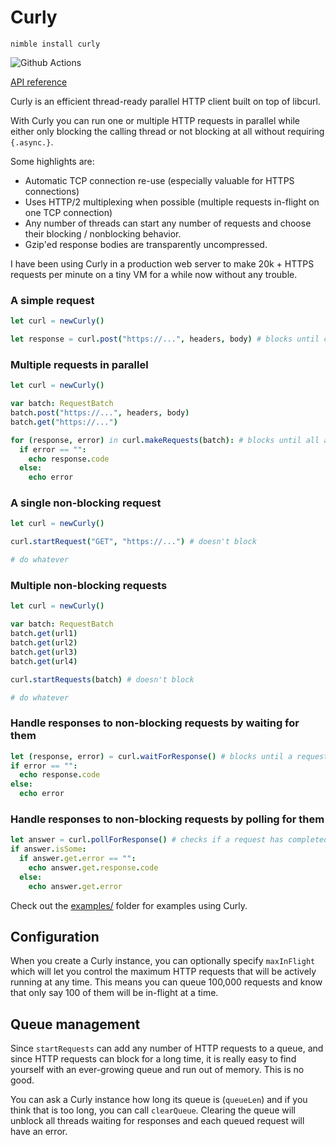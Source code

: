 # Curly

`nimble install curly`

![Github Actions](https://github.com/guzba/curly/workflows/Github%20Actions/badge.svg)

[API reference](https://guzba.github.io/curly/)

Curly is an efficient thread-ready parallel HTTP client built on top of libcurl.

With Curly you can run one or multiple HTTP requests in parallel while either only blocking the calling thread or not blocking at all without requiring `{.async.}`.

Some highlights are:

* Automatic TCP connection re-use (especially valuable for HTTPS connections)
* Uses HTTP/2 multiplexing when possible (multiple requests in-flight on one TCP connection)
* Any number of threads can start any number of requests and choose their blocking / nonblocking behavior.
* Gzip'ed response bodies are transparently uncompressed.

I have been using Curly in a production web server to make 20k + HTTPS requests per minute on a tiny VM for a while now without any trouble.

### A simple request
```nim
let curl = newCurly()

let response = curl.post("https://...", headers, body) # blocks until complete
```

### Multiple requests in parallel
```nim
let curl = newCurly()

var batch: RequestBatch
batch.post("https://...", headers, body)
batch.get("https://...")

for (response, error) in curl.makeRequests(batch): # blocks until all are complete
  if error == "":
    echo response.code
  else:
    echo error
```

### A single non-blocking request
```nim
let curl = newCurly()

curl.startRequest("GET", "https://...") # doesn't block

# do whatever
```

### Multiple non-blocking requests
```nim
let curl = newCurly()

var batch: RequestBatch
batch.get(url1)
batch.get(url2)
batch.get(url3)
batch.get(url4)

curl.startRequests(batch) # doesn't block

# do whatever
```

### Handle responses to non-blocking requests by waiting for them
```nim
let (response, error) = curl.waitForResponse() # blocks until a request is complete
if error == "":
  echo response.code
else:
  echo error
```

### Handle responses to non-blocking requests by polling for them
```nim
let answer = curl.pollForResponse() # checks if a request has completed
if answer.isSome:
  if answer.get.error == "":
    echo answer.get.response.code
  else:
    echo answer.get.error
```

Check out the [examples/](https://github.com/guzba/curly/tree/master/examples) folder for examples using Curly.

## Configuration

When you create a Curly instance, you can optionally specify `maxInFlight` which will let you control the maximum HTTP requests that will be actively running at any time. This means you can queue 100,000 requests and know that only say 100 of them will be in-flight at a time.

## Queue management

Since `startRequests` can add any number of HTTP requests to a queue, and since HTTP requests can block for a long time, it is really easy to find yourself with an ever-growing queue and run out of memory. This is no good.

You can ask a Curly instance how long its queue is (`queueLen`) and if you think that is too long, you can call `clearQueue`. Clearing the queue will unblock all threads waiting for responses and each queued request will have an error.
